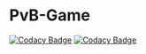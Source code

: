 # PvB-Game
[![Codacy Badge](https://api.codacy.com/project/badge/Grade/4b377d7510ca49c08c178e83a3fc2eea)](https://app.codacy.com/manual/me_185/PvB-Game?utm_source=github.com&utm_medium=referral&utm_content=timoheijne/PvB-Game&utm_campaign=Badge_Grade_Dashboard)
[![Codacy Badge](https://api.codacy.com/project/badge/Grade/763efce12b9b420a8a575a227d19be8e)](https://app.codacy.com/manual/me_185/PvB-Game?utm_source=github.com&utm_medium=referral&utm_content=timoheijne/PvB-Game&utm_campaign=Badge_Grade_Dashboard)